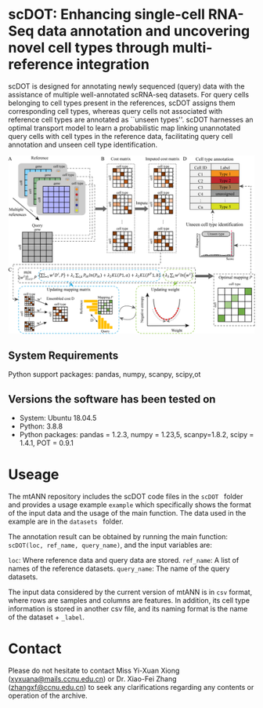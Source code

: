 # scDOT: Enhancing single-cell RNA-Seq data annotation and uncovering novel cell types through multi-reference integration

scDOT is designed for annotating newly sequenced (query) data with the assistance of multiple well-annotated scRNA-seq datasets. For query cells belonging to cell types present in the references, scDOT assigns them corresponding cell types, whereas query cells not associated with reference cell types are annotated as ``unseen types''. scDOT harnesses an optimal transport model to learn a probabilistic map linking unannotated query cells with cell types in the reference data, facilitating query cell annotation and unseen cell type identification.

![Figure1](Figure1.png)

## System Requirements

Python support packages: pandas, numpy, scanpy, scipy,ot

## Versions the software has been tested on

- System: Ubuntu 18.04.5
- Python: 3.8.8
- Python packages: pandas = 1.2.3, numpy = 1.23,5, scanpy=1.8.2, scipy = 1.4.1, POT = 0.9.1


# Useage
The mtANN repository includes the scDOT code files in the `scDOT ` folder and provides a usage example `example` which specifically shows the format of the input data and the usage of the main function. The data used in the example are in the `datasets ` folder. 

The annotation result can be obtained by running the main function:
`scDOT(loc, ref_name, query_name)`, and the input variables are:

`loc`: Where reference data and query data are stored.
`ref_name`: A list of names of the reference datasets.
`query_name`: The name of the query datasets.

The input data considered by the current version of mtANN is in `csv` format, where rows are samples and columns are features. In addition, its cell type information is stored in another csv file, and its naming format is the name of the dataset + `_label`.

 
# Contact

Please do not hesitate to contact Miss Yi-Xuan Xiong ([xyxuana@mails.ccnu.edu.cn](xyxuana@mails.ccnu.edu.cn)) or Dr. Xiao-Fei Zhang ([zhangxf@ccnu.edu.cn](zhangxf@ccnu.edu.cn)) to seek any clarifications regarding any contents or operation of the archive.




